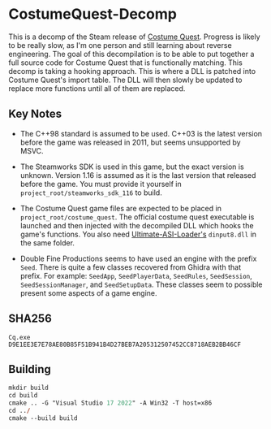 # CostumeQuest-Decomp
This is a decomp of the Steam release of [Costume Quest](https://store.steampowered.com/app/115100/Costume_Quest/). Progress is likely to be really slow, as I'm one person and still learning about reverse engineering. The goal of this decompilation is to be able to put together a full source code for Costume Quest that is functionally matching. This decomp is taking a hooking approach. This is where a DLL is patched into Costume Quest's import table. The DLL will then slowly be updated to replace more functions until all of them are replaced.

## Key Notes
- The C++98 standard is assumed to be used. C++03 is the latest version before the game was released in 2011, but seems unsupported by MSVC.

- The Steamworks SDK is used in this game, but the exact version is unknown. Version 1.16 is assumed as it is the last version that released before the game. You must provide it yourself in ``project_root/steamworks_sdk_116`` to build.

- The Costume Quest game files are expected to be placed in ``project_root/costume_quest``. The official costume quest executable is launched and then injected with the decompiled DLL which hooks the game's functions. You also need [Ultimate-ASI-Loader's](https://github.com/ThirteenAG/Ultimate-ASI-Loader/releases/tag/v8.2.0) ``dinput8.dll`` in the same folder.

- Double Fine Productions seems to have used an engine with the prefix ``Seed``. There is quite a few classes recovered from Ghidra with that prefix. For example: ``SeedApp``, ``SeedPlayerData``, ``SeedRules``, ``SeedSession``, ``SeedSessionManager``, and ``SeedSetupData``. These classes seem to possible present some aspects of a game engine.

## SHA256
```
Cq.exe D9E1EE3E7E78AE80B85F51B941B4D27BEB7A205312507452CC8718AEB2BB46CF
```

## Building
```ps
mkdir build
cd build
cmake .. -G "Visual Studio 17 2022" -A Win32 -T host=x86
cd ../
cmake --build build
```